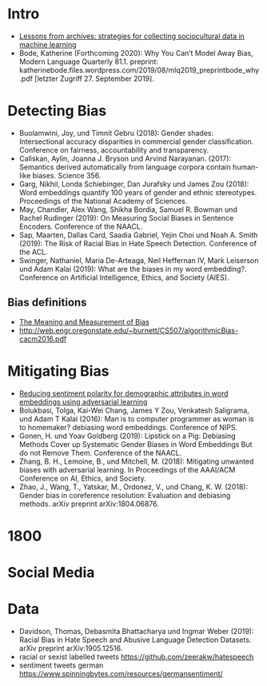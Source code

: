 # Intro
* [Lessons from archives: strategies for collecting sociocultural data in machine learning](https://dl.acm.org/doi/abs/10.1145/3351095.3372829)
* Bode, Katherine (Forthcoming 2020): Why You Can’t Model Away Bias, Modern Language Quarterly 81.1. preprint: katherinebode.files.wordpress.com/2019/08/mlq2019_preprintbode_why.pdf [letzter Zugriff 27. September 2019].
# Detecting Bias
* Buolamwini, Joy, und Timnit Gebru (2018): Gender shades: Intersectional accuracy disparities in commercial gender classification. Conference on fairness, accountability and transparency.
* Caliskan, Aylin, Joanna J. Bryson und Arvind Narayanan. (2017): Semantics derived automatically from language corpora contain human-like biases. Science 356.
* Garg, Nikhil, Londa Schiebinger, Dan Jurafsky und James Zou (2018): Word embeddings quantify 100 years of gender and ethnic stereotypes. Proceedings of the National Academy of Sciences.
* May, Chandler, Alex Wang, Shikha Bordia, Samuel R. Bowman und Rachel Rudinger (2019): On Measuring Social Biases in Sentence Encoders. Conference of the NAACL.
* Sap, Maarten, Dallas Card, Saadia Gabriel, Yejin Choi und Noah A. Smith (2019): The Risk of Racial Bias in Hate Speech Detection. Conference of the ACL.
* Swinger, Nathaniel, Maria De-Arteaga, Neil Heffernan IV, Mark Leiserson und Adam Kalai (2019): What are the biases in my word embedding?. Conference on Artificial Intelligence, Ethics, and Society (AIES).
## Bias definitions
* [The Meaning and Measurement of Bias](https://azjacobs.com/measurement)
* http://web.engr.oregonstate.edu/~burnett/CS507/algorithmicBias-cacm2016.pdf
# Mitigating Bias
* [Reducing sentiment polarity for demographic attributes in word embeddings using adversarial learning](https://dl.acm.org/doi/abs/10.1145/3351095.3372837)
* Bolukbasi, Tolga, Kai-Wei Chang, James Y Zou, Venkatesh Saligrama, und Adam T Kalai (2016): Man is to computer programmer as woman is to homemaker? debiasing word embeddings. Conference of NIPS.
* Gonen, H. und Yoav Goldberg (2019): Lipstick on a Pig: Debiasing Methods Cover up Systematic Gender Biases in Word Embeddings But do not Remove Them. Conference of the NAACL.
* Zhang, B. H., Lemoine, B., und Mitchell, M. (2018): Mitigating unwanted biases with adversarial learning. In Proceedings of the AAAI/ACM Conference on AI, Ethics, and Society.
* Zhao, J., Wang, T., Yatskar, M., Ordonez, V., und Chang, K. W. (2018): Gender bias in coreference resolution: Evaluation and debiasing methods. arXiv preprint arXiv:1804.06876.
# 1800
# Social Media

# Data
* Davidson, Thomas, Debasmita Bhattacharya und Ingmar Weber (2019): Racial Bias in Hate Speech and Abusive Language Detection Datasets. arXiv preprint arXiv:1905.12516.
* racial or sexist labelled tweets https://github.com/zeerakw/hatespeech
* sentiment tweets german https://www.spinningbytes.com/resources/germansentiment/
